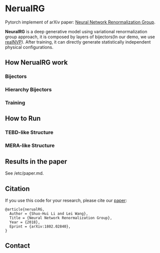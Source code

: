 

# NerualRG 

Pytorch implement of arXiv paper: [Neural Network Renormalization Group](https://arxiv.org/abs/1802.02840).

**NeuralRG** is a deep generative model using variational renormalization group approach, it is composed by layers of bijectors(In our demo, we use [realNVP](https://arxiv.org/abs/1605.08803)). After training, it can directly generate statistically independent physical configurations.

## How NerualRG work

### Bijectors

### Hierarchy Bijectors 

### Training

## How to Run 

### TEBD-like Structure

### MERA-like Structure

## Results in the paper

See /etc/paper.md.

## Citation

If you use this code for your research, please cite our [paper](https://arxiv.org/abs/1802.02840):

```
@article{nerualRG,
  Author = {Shuo-Hui Li and Lei Wang},
  Title = {Neural Network Renormalization Group},
  Year = {2018},
  Eprint = {arXiv:1802.02840},
}
```



## Contact








